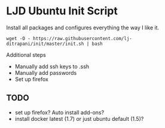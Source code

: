 LJD Ubuntu Init Script
===============================================================================

Install all packages and configures everything the way I like it.

    wget -O - https://raw.githubusercontent.com/lj-ditrapani/init/master/init.sh | bash


Additional steps

- Manually add ssh keys to .ssh
- Manually add passwords
- Set up firefox


TODO
----

- set up firefox?  Auto install add-ons?
- install docker latest (1.7) or just ubuntu default (1.5)?
